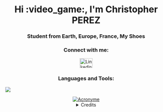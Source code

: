 <h1 align="center">Hi :video_game:, I'm Christopher PEREZ</h1>
<h3 align="center">Student from Earth, Europe, France, My Shoes</h3>
<h3 align="center">Connect with me:</h3>

<p align="center">
    <a href="https://www.linkedin.com/in/christopher-perez-8a6b3a272/" target="_blank"><img align="center" src="https://raw.githubusercontent.com/rahuldkjain/github-profile-readme-generator/master/src/images/icons/Social/linked-in-alt.svg" alt="Linkedin of Christopher PEREZ" height="30" width="40" /></a></p>

<h3 align="center">Languages and Tools:</h3>

<p align="center">
  <a href="">
    <img src="https://skillicons.dev/icons?i=html,css,wordpress,js,ts,mysql,mongodb,postgresql,figma,docker,nodejs,threejs,java,python,php,kotlin,tailwind,bootstrap" style="display: flex; justify-content: center; align-items: center;"/>
  </a>
</p>

<div align="center">
    <a href="https://ibb.co/DWSxq8P">
        <img src="https://images-wixmp-ed30a86b8c4ca887773594c2.wixmp.com/f/81c0262b-037a-4f2b-b1eb-0c055c486fe2/daujk7r-a6a8fd6b-10dc-483b-bb23-a9f4cdd1bfb3.gif?token=eyJ0eXAiOiJKV1QiLCJhbGciOiJIUzI1NiJ9.eyJzdWIiOiJ1cm46YXBwOjdlMGQxODg5ODIyNjQzNzNhNWYwZDQxNWVhMGQyNmUwIiwiaXNzIjoidXJuOmFwcDo3ZTBkMTg4OTgyMjY0MzczYTVmMGQ0MTVlYTBkMjZlMCIsIm9iaiI6W1t7InBhdGgiOiJcL2ZcLzgxYzAyNjJiLTAzN2EtNGYyYi1iMWViLTBjMDU1YzQ4NmZlMlwvZGF1ams3ci1hNmE4ZmQ2Yi0xMGRjLTQ4M2ItYmIyMy1hOWY0Y2RkMWJmYjMuZ2lmIn1dXSwiYXVkIjpbInVybjpzZXJ2aWNlOmZpbGUuZG93bmxvYWQiXX0.LNdPGh1uneY8bZogs-UnYJLPPVn0bU2uX-3Ce_UrxXw" alt="Acronyme" border="0">
    </a>
</div>

<details>
  <summary align="center">Credits</summary><p align="center">
    <sub>*All rights are reserved to <b>pixeljeff</b> & Thank you to <b>FLORENT BACCARD</b> for guiding me on using GitHub*</sub>
</p></details>
